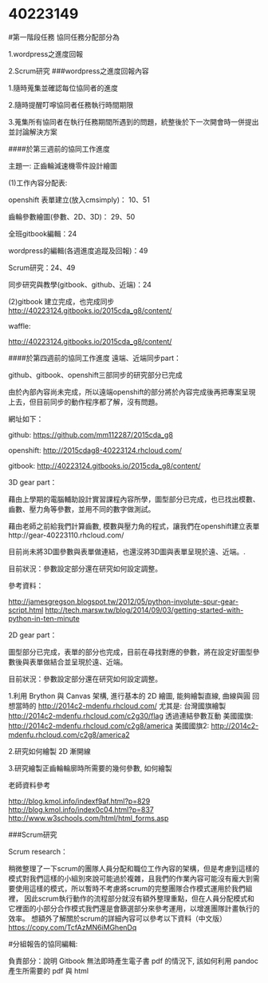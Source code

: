 # 40223149
#第一階段任務
協同任務分配部分為

1.wordpress之進度回報

2.Scrum研究
###wordpress之進度回報內容

1.隨時蒐集並確認每位協同者的進度

2.隨時提醒叮嚀協同者任務執行時間期限

3.蒐集所有協同者在執行任務期間所遇到的問題，統整後於下一次開會時一併提出並討論解決方案

####於第三週前的協同工作進度


主題一: 正齒輪減速機零件設計繪圖

(1)工作內容分配表:

openshift 表單建立(放入cmsimply)： 10、51

齒輪參數繪圖(參數、2D、3D)： 29、50

全班gitbook編輯：24

wordpress的編輯(各週進度追蹤及回報)：49

Scrum研究：24、49

同步研究與教學(gitbook、github、近端)：24

(2)gitbook 建立完成，也完成同步
http://40223124.gitbooks.io/2015cda_g8/content/

waffle:

http://40223124.gitbooks.io/2015cda_g8/content/

####於第四週前的協同工作進度
遠端、近端同步part：

github、gitbook、openshift三部同步的研究部分已完成

由於內部內容尚未完成，所以遠端openshift的部分將於內容完成後再把專案呈現上去，但目前同步的動作程序都了解，沒有問題。

網址如下：

github:
https://github.com/mm112287/2015cda_g8

openshift:
http://2015cdag8-40223124.rhcloud.com/

gitbook:
http://40223124.gitbooks.io/2015cda_g8/content/

 

3D gear part：

藉由上學期的電腦輔助設計實習課程內容所學，圖型部分已完成，也已找出模數、齒數、壓力角等參數，並用不同的數字做測試。

藉由老師之前給我們計算齒數, 模數與壓力角的程式，讓我們在openshift建立表單http://gear-40223110.rhcloud.com/

目前尚未將3D圖參數與表單做連結，也還沒將3D圖與表單呈現於遠、近端。.

目前狀況：參數設定部分還在研究如何設定調整。

參考資料：

http://jamesgregson.blogspot.tw/2012/05/python-involute-spur-gear-script.html
http://tech.marsw.tw/blog/2014/09/03/getting-started-with-python-in-ten-minute

 

2D gear part：

圖型部分已完成，表單的部分也完成，目前在尋找對應的參數，將在設定好圖型參數後與表單做結合並呈現於遠、近端。

目前狀況：參數設定部分還在研究如何設定調整。

1.利用 Brython 與 Canvas 架構, 進行基本的 2D 繪圖, 能夠繪製直線, 曲線與圓
回想當時的 http://2014c2-mdenfu.rhcloud.com/
尤其是: 台灣國旗繪製 http://2014c2-mdenfu.rhcloud.com/c2g30/flag
透過連結參數互動
美國國旗: http://2014c2-mdenfu.rhcloud.com/c2g8/america
美國國旗2: http://2014c2-mdenfu.rhcloud.com/c2g8/america2

2.研究如何繪製 2D 漸開線

3.研究繪製正齒輪輪廓時所需要的幾何參數, 如何繪製

老師資料參考

http://blog.kmol.info/indexf9af.html?p=829
http://blog.kmol.info/index0c04.html?p=837
http://www.w3schools.com/html/html_forms.asp

###Scrum研究

Scrum research：

稍微整理了一下scrum的團隊人員分配和職位工作內容的架構，但是考慮到這樣的模式對我們這樣的小組別來說可能過於複雜，且我們的作業內容可能沒有龐大到需要使用這樣的模式，所以暫時不考慮將scrum的完整團隊合作模式運用於我們組裡， 因此scrum執行動作的流程部分就沒有額外整理重點，但在人員分配模式和它裡面的小部分合作模式我們還是會篩選部分來參考運用，以增進團隊計畫執行的效率。
想額外了解關於scrum的詳細內容可以參考以下資料（中文版）
https://copy.com/TcfAzMN6iMGhenDq

 
#分組報告的協同編輯:

負責部分：說明 Gitbook 無法即時產生電子書 pdf 的情況下, 該如何利用 pandoc 產生所需要的 pdf 與 html